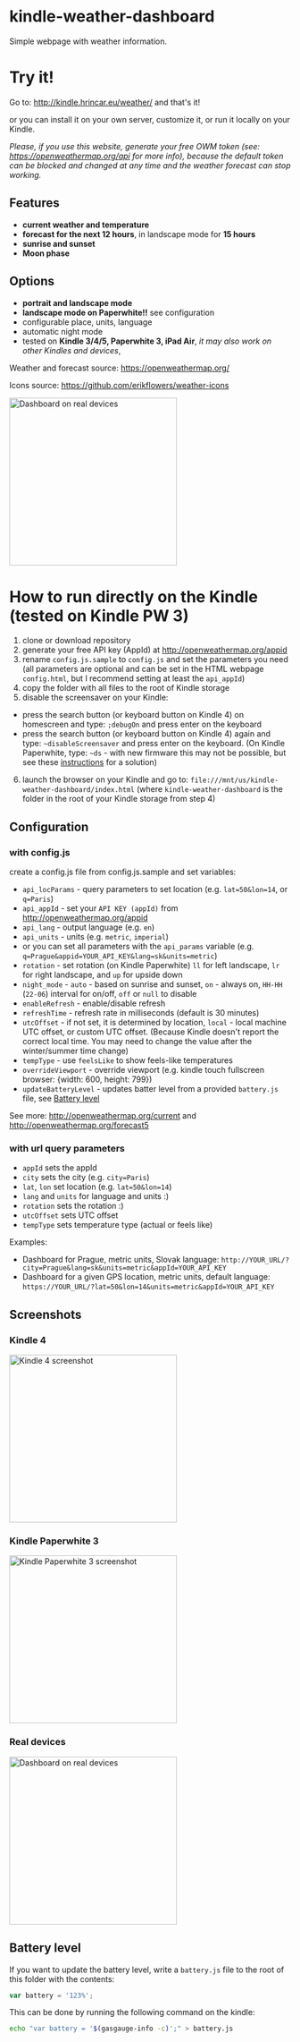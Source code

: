 # kindle-weather-dashboard

Simple webpage with weather information.

# Try it!

Go to: http://kindle.hrincar.eu/weather/ and that's it!

or you can install it on your own server, customize it, or run it locally on your Kindle.

_Please, if you use this website, generate your free OWM token (see: https://openweathermap.org/api for more info), because the default token can be blocked and changed at any time and the weather forecast can stop working._

## Features

* **current weather and temperature**
* **forecast for the next 12 hours**, in landscape mode for **15 hours**
* **sunrise and sunset**
* **Moon phase**

## Options

* **portrait and landscape mode**
* **landscape mode on Paperwhite!!** see configuration
* configurable place, units, language
* automatic night mode
* tested on **Kindle 3/4/5, Paperwhite 3, iPad Air**, *it may also work on other Kindles and devices*,

Weather and forecast source: https://openweathermap.org/

Icons source: https://github.com/erikflowers/weather-icons

<img src="real_devices.jpg" width="300" alt="Dashboard on real devices" />

# How to run directly on the Kindle (tested on Kindle PW 3)
1. clone or download repository
2. generate your free API key (AppId) at http://openweathermap.org/appid
3. rename `config.js.sample` to `config.js` and set the parameters you need (all parameters are optional and can be set in the HTML webpage `config.html`, but I recommend setting at least the `api_appId`)
4. copy the folder with all files to the root of Kindle storage
5. disable the screensaver on your Kindle:
* press the search button (or keyboard button on Kindle 4) on homescreen and type: `;debugOn` and press enter on the keyboard
* press the search button (or keyboard button on Kindle 4) again and type: `~disableScreensaver` and press enter on the keyboard. (On Kindle Paperwhite, type: `~ds` - with new firmware this may not be possible, but see these [instructions](https://github.com/matopeto/kindle-weather-dashboard/issues/16) for a solution)
6. launch the browser on your Kindle and go to: `file:///mnt/us/kindle-weather-dashboard/index.html` (where `kindle-weather-dashboard` is the folder in the root of your Kindle storage from step 4)

## Configuration
### with config.js
create a config.js file from config.js.sample and set variables:

* `api_locParams` - query parameters to set location (e.g. `lat=50&lon=14`, or `q=Paris`)
* `api_appId` - set your `API KEY (appId)` from http://openweathermap.org/appid
* `api_lang` - output language (e.g. `en`)
* `api_units` - units (e.g. `metric`, `imperial`)
* or you can set all parameters with the `api_params` variable (e.g. `q=Prague&appid=YOUR_API_KEY&lang=sk&units=metric`)
* `rotation` - set rotation (on Kindle Paperwhite) `ll` for left landscape, `lr` for right landscape, and `up` for upside down
* `night_mode` - `auto` - based on sunrise and sunset, `on` - always on, `HH-HH` (`22-06`) interval for on/off, `off` or `null` to disable
* `enableRefresh` - enable/disable refresh
* `refreshTime` - refresh rate in milliseconds (default is 30 minutes)
* `utcOffset` - if not set, it is determined by location, `local` - local machine UTC offset, or custom UTC offset. (Because Kindle doesn't report the correct local time. You may need to change the value after the winter/summer time change)
* `tempType` - use `feelsLike` to show feels-like temperatures
* `overrideViewport` - override viewport (e.g. kindle touch fullscreen browser: {width: 600, height: 799})
* `updateBatteryLevel` - updates batter level from a provided `battery.js` file, see [Battery level](#battery-level)

See more: http://openweathermap.org/current and http://openweathermap.org/forecast5

### with url query parameters
* `appId` sets the appId
* `city` sets the city (e.g. `city=Paris`)
* `lat`, `lon` set location (e.g. `lat=50&lon=14`)
* `lang` and `units` for language and units :)
* `rotation` sets the rotation :)
* `utcOffset` sets UTC offset
* `tempType` sets temperature type (actual or feels like)

Examples:
* Dashboard for Prague, metric units, Slovak language: `http://YOUR_URL/?city=Prague&lang=sk&units=metric&appId=YOUR_API_KEY`
* Dashboard for a given GPS location, metric units, default language: `https://YOUR_URL/?lat=50&lon=14&units=metric&appId=YOUR_API_KEY`

## Screenshots

### Kindle 4
<img src="screenshot_kindle4.gif" width="300" alt="Kindle 4 screenshot" />

### Kindle Paperwhite 3
<img src="screenshot_paperwhite3.png" width="300" alt="Kindle Paperwhite 3 screenshot" />

### Real devices
<img src="real_devices.jpg" width="300" alt="Dashboard on real devices" />

## Battery level

If you want to update the battery level, write a `battery.js` file to the root of this folder with the contents:
```javascript
var battery = '123%';
```
This can be done by running the following command on the kindle:
```bash
echo "var battery = '$(gasgauge-info -c)';" > battery.js
```